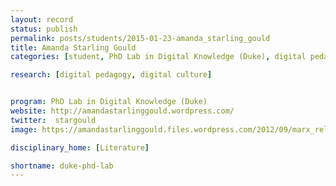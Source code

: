 ```yaml
---
layout: record
status: publish
permalink: posts/students/2015-01-23-amanda_starling_gould
title: Amanda Starling Gould
categories: [student, PhD Lab in Digital Knowledge (Duke), digital pedagogy, digital culture]

research: [digital pedagogy, digital culture]


program: PhD Lab in Digital Knowledge (Duke)
website: http://amandastarlinggould.wordpress.com/
twitter:  stargould
image: https://amandastarlinggould.files.wordpress.com/2012/09/marx_reloaded-event.jpg 

disciplinary_home: [Literature]

shortname: duke-phd-lab
---
```


